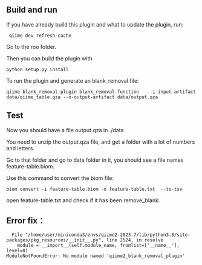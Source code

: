 

## Build and run
If you have already build this plugin and what to update the plugin, run:
```
 qiime dev refresh-cache
```

Go to the roo folder.

Then you can build the plugin with 
```
python setup.py install
```

To run the plugin and generate an blank_removal file:

```
qiime blank_removal-plugin blank_removal-function   --i-input-artifact data/qiime_table.qza --o-output-artifact data/output.qza
```

## Test


Now you should have a file output.qza in ./data

You need to unzip the output.qza file, and get a folder with a lot of numbers and letters.

Go to that folder and go to data folder in it, you should see a file names feature-table.biom.

Use this command to convert the biom file:
```
biom convert -i feature-table.biom -o feature-table.txt  --to-tsv
```

open feature-table.txt and check if it has been remove_blank.

## Error fix：
```
  File "/home/user/miniconda3/envs/qiime2-2023.7/lib/python3.8/site-packages/pkg_resources/__init__.py", line 2524, in resolve
    module = __import__(self.module_name, fromlist=['__name__'], level=0)
ModuleNotFoundError: No module named 'qiime2_blank_removal_plugin'
```